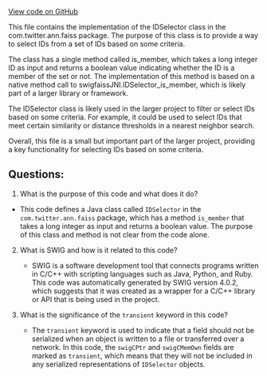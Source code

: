 [View code on GitHub](https://github.com/misbahsy/the-algorithm/ann/src/main/java/com/twitter/ann/faiss/swig/IDSelector.java)

This file contains the implementation of the IDSelector class in the com.twitter.ann.faiss package. The purpose of this class is to provide a way to select IDs from a set of IDs based on some criteria. 

The class has a single method called is_member, which takes a long integer ID as input and returns a boolean value indicating whether the ID is a member of the set or not. The implementation of this method is based on a native method call to swigfaissJNI.IDSelector_is_member, which is likely part of a larger library or framework. 

The IDSelector class is likely used in the larger project to filter or select IDs based on some criteria. For example, it could be used to select IDs that meet certain similarity or distance thresholds in a nearest neighbor search. 

Overall, this file is a small but important part of the larger project, providing a key functionality for selecting IDs based on some criteria.
## Questions: 
 1. What is the purpose of this code and what does it do?
   - This code defines a Java class called `IDSelector` in the `com.twitter.ann.faiss` package, which has a method `is_member` that takes a long integer as input and returns a boolean value. The purpose of this class and method is not clear from the code alone.
   
2. What is SWIG and how is it related to this code?
   - SWIG is a software development tool that connects programs written in C/C++ with scripting languages such as Java, Python, and Ruby. This code was automatically generated by SWIG version 4.0.2, which suggests that it was created as a wrapper for a C/C++ library or API that is being used in the project.
   
3. What is the significance of the `transient` keyword in this code?
   - The `transient` keyword is used to indicate that a field should not be serialized when an object is written to a file or transferred over a network. In this code, the `swigCPtr` and `swigCMemOwn` fields are marked as `transient`, which means that they will not be included in any serialized representations of `IDSelector` objects.